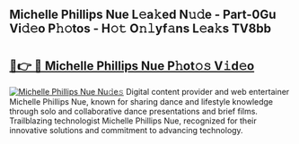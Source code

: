 ## Michelle Phillips Nue L𝚎a𝚔ed N𝚞𝚍e - Part-0Gu Vi𝚍𝚎o P𝚑𝚘tos - H𝚘𝚝 O𝚗𝚕yf𝚊ns L𝚎a𝚔s TV8bb

# <h2><a href="http://kf1bha.oniu.top/?m=Michelle+Phillips+Nue">🔗👉 🔴 Michelle Phillips Nue P𝚑ot𝚘𝚜 V𝚒d𝚎o</a></h2>

[![Michelle Phillips Nue Nu𝚍e𝚜](https://i.imgur.com/0qMVB7G.gif)](http://kf1bha.oniu.top/?m=Michelle+Phillips+Nue)
Digital content provider and web entertainer Michelle Phillips Nue, known for sharing dance and lifestyle knowledge through solo and collaborative dance presentations and brief films. Trailblazing technologist Michelle Phillips Nue, recognized for their innovative solutions and commitment to advancing technology.  
